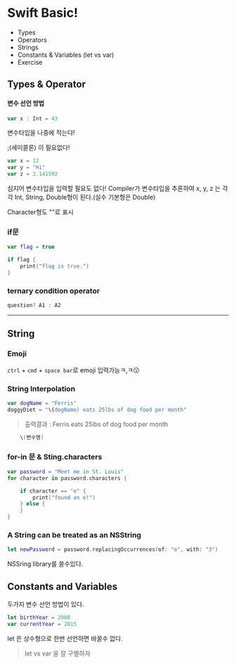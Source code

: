 # Swift Basic!

- Types
- Operators
- Strings
- Constants & Variables (let vs var)
- Exercise


## Types & Operator

#### 변수 선언 방법
```swift
var x : Int = 43
```

변수타입을 나중에 적는다!

;(세미콜론) 이 필요없다!

```swift
var x = 12
var y = "Hi"
var z = 3.141592
```

심지어 변수타입을 입력할 필요도 없다! Compiler가 변수타입을 추론하여 x, y, z 는 각각 Int, String, Double형이 된다.(실수 기본형은 Double)

Character형도 ""로 표시

### if문
```swift
var flag = true

if flag {
    print("flag is true.")
}
```

### ternary condition operator

```swift
question? A1 : A2
```


-----

## String

### Emoji
 `ctrl` + `cmd` + `space bar`로 emoji 입력가능ㅋ,ㅋ😗


### String Interpolation
```swift
var dogName = "Ferris"
doggyDiet = "\(dogName) eats 25lbs of dog food per month"
```

> 출력결과 : Ferris eats 25lbs of dog food per month

```swift
    \(변수명)
```


### for-in 문 & Sting.characters
```swift
var password = "Meet me in St. Louis"
for character in password.characters {

    if character == "e" {
        print("found an e!")
    } else {
    }
}
```


### A String can be treated as an NSString
```swift
let newPassword = password.replacingOccurrences(of: "e", with: "3")
```

NSSring library를 쓸수있다.


## Constants and Variables

 두가지 변수 선언 방법이 있다.

```swift
let birthYear = 2008
var currentYear = 2015
```

let 은 상수형으로 한번 선언하면 바꿀수 없다. 

 > let vs var 을 잘 구별하자





